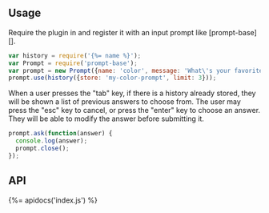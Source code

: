 ## Usage

Require the plugin in and register it with an input prompt like [prompt-base][].

```js
var history = require('{%= name %}');
var Prompt = require('prompt-base');
var prompt = new Prompt({name: 'color', message: 'What\'s your favorite color?'});
prompt.use(history({store: 'my-color-prompt', limit: 3}));
```

When a user presses the "tab" key, if there is a history already stored, they will be shown a list of previous answers to choose from. The user may press the "esc" key to cancel, or press the "enter" key to choose an answer. They will be able to modify the answer before submitting it.

```js
prompt.ask(function(answer) {
  console.log(answer);
  prompt.close();
});
```

## API
{%= apidocs('index.js') %}

